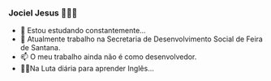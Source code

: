 ### Jociel Jesus 👋👨‍💻

- 🌱 Estou estudando constantemente...
- 🔭 Atualmente trabalho na Secretaria de Desenvolvimento Social de Feira de Santana.
- 📫 O meu trabalho ainda não é como desenvolvedor.
- 🤦‍♂️Na Luta diária para aprender Inglês...

